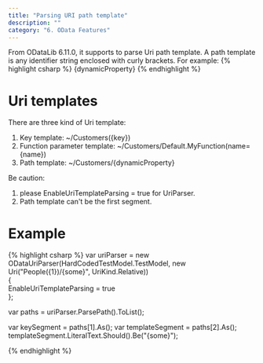 ```yaml
---
title: "Parsing URI path template"
description: ""
category: "6. OData Features"
---
```


From ODataLib 6.11.0, it supports to parse Uri path template. A path template is any identifier string enclosed with curly brackets.
For example: 
{% highlight csharp %}
{dynamicProperty}
{% endhighlight %}

# Uri templates

There are three kind of Uri template:

1. Key template:  ~/Customers({key})
2. Function parameter template: ~/Customers/Default.MyFunction(name={name})
3. Path template: ~/Customers/{dynamicProperty}

Be caution:

1. please EnableUriTemplateParsing = true for UriParser.
2. Path template can't be the first segment.

# Example

{% highlight csharp %}
var uriParser = new ODataUriParser(HardCodedTestModel.TestModel, new Uri("People({1})/{some}", UriKind.Relative))  
{  
  EnableUriTemplateParsing = true  
};

var paths = uriParser.ParsePath().ToList();

var keySegment = paths[1].As<KeySegment>();
var templateSegment = paths[2].As<PathTemplateSegment>();
templateSegment.LiteralText.Should().Be("{some}"); 

{% endhighlight %}

